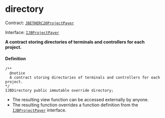 # directory

Contract: [`JBETHERC20ProjectPayer`](/protocol/api/contracts/or-utilities/jbetherc20projectpayer/README.md)

Interface: [`IJBProjectPayer`](/protocol/api/interfaces/ijbprojectpayer.md)

**A contract storing directories of terminals and controllers for each project.**

#### Definition

```
/**
  @notice 
  A contract storing directories of terminals and controllers for each project.
*/
IJBDirectory public immutable override directory;
```

* The resulting view function can be accessed externally by anyone.
* The resulting function overrides a function definition from the [`IJBProjectPayer`](/protocol/api/interfaces/ijbprojectpayer.md) interface.

